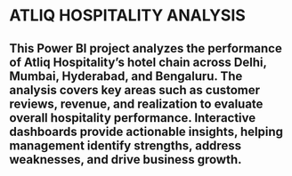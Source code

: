 # ATLIQ HOSPITALITY ANALYSIS
## This Power BI project analyzes the performance of Atliq Hospitality’s hotel chain across Delhi, Mumbai, Hyderabad, and Bengaluru. The analysis covers key areas such as customer reviews, revenue, and realization to evaluate overall hospitality performance. Interactive dashboards provide actionable insights, helping management identify strengths, address weaknesses, and drive business growth.

